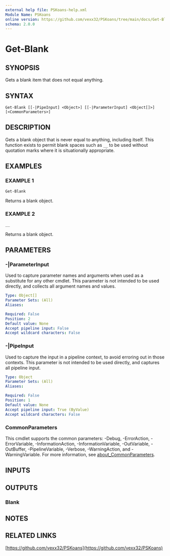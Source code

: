 ```yaml
---
external help file: PSKoans-help.xml
Module Name: PSKoans
online version: https://github.com/vexx32/PSKoans/tree/main/docs/Get-Blank.md
schema: 2.0.0
---
```


# Get-Blank

## SYNOPSIS
Gets a blank item that does not equal anything.

## SYNTAX

```
Get-Blank [[-|PipeInput] <Object>] [[-|ParameterInput] <Object[]>] [<CommonParameters>]
```

## DESCRIPTION
Gets a blank object that is never equal to anything, including itself.
This function exists to permit blank spaces such as `__` to be used without quotation marks where it is situationally appropriate.

## EXAMPLES

### EXAMPLE 1
```powershell
Get-Blank
```

Returns a blank object.

### EXAMPLE 2
```powershell
__
```

Returns a blank object.

## PARAMETERS

### -|ParameterInput
Used to capture parameter names and arguments when used as a substitute for any other cmdlet.
This parameter is not intended to be used directly, and collects all argument names and values.

```yaml
Type: Object[]
Parameter Sets: (All)
Aliases:

Required: False
Position: 2
Default value: None
Accept pipeline input: False
Accept wildcard characters: False
```

### -|PipeInput
Used to capture the input in a pipeline context, to avoid erroring out in those contexts.
This parameter is not intended to be used directly, and captures all pipeline input.

```yaml
Type: Object
Parameter Sets: (All)
Aliases:

Required: False
Position: 1
Default value: None
Accept pipeline input: True (ByValue)
Accept wildcard characters: False
```

### CommonParameters
This cmdlet supports the common parameters: -Debug, -ErrorAction, -ErrorVariable, -InformationAction, -InformationVariable, -OutVariable, -OutBuffer, -PipelineVariable, -Verbose, -WarningAction, and -WarningVariable. For more information, see [about_CommonParameters](http://go.microsoft.com/fwlink/?LinkID=113216).

## INPUTS

## OUTPUTS

### Blank
## NOTES

## RELATED LINKS

[https://github.com/vexx32/PSKoans](https://github.com/vexx32/PSKoans)
